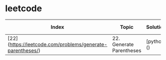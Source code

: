 # leetcode

| Index | Topic | Solution | Difficulty | Acceptance Date |
| ---- | ---- | ---- | ---- | ---- |
| [22] (https://leetcode.com/problems/generate-parentheses/) | 22. Generate Parentheses | [python] () | Medium | 2022/03/05 |